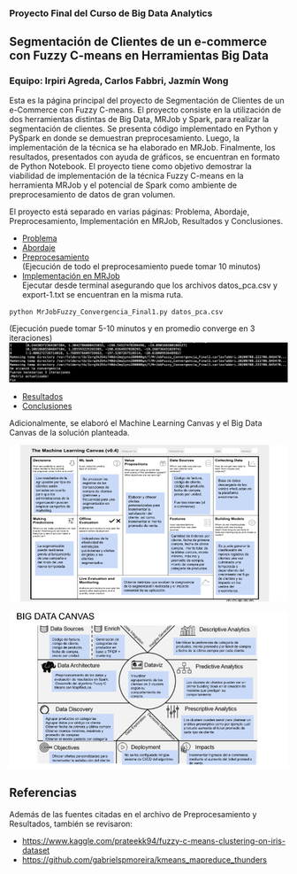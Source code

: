 ### Proyecto Final del Curso de Big Data Analytics
## Segmentación de Clientes de un e-commerce con Fuzzy C-means en Herramientas Big Data
### Equipo: Irpiri Agreda, Carlos Fabbri, Jazmín Wong

Esta es la página principal del proyecto de Segmentación de Clientes de un e-Commerce con Fuzzy C-means. El proyecto consiste en la utilización de dos herramientas distintas de Big Data, MRJob y Spark, para realizar la segmentación de clientes. Se presenta código implementado en Python y PySpark en donde se demuestran preprocesamiento. Luego, la implementación de la técnica se ha elaborado en MRJob. Finalmente, los resultados, presentados con ayuda de gráficos, se encuentran en formato de Python Notebook. El proyecto tiene como objetivo demostrar la viabilidad de implementación de la técnica Fuzzy C-means en la herramienta MRJob y el potencial de Spark como ambiente de preprocesamiento de datos de gran volumen.

El proyecto está separado en varias páginas: Problema, Abordaje, Preprocesamiento, Implementación en MRJob, Resultados y Conclusiones.

* [Problema](https://github.com/carlosfg97/segmentacionbda/blob/master/problem.md)  
* [Abordaje](https://github.com/carlosfg97/segmentacionbda/blob/master/approach.md)  
* [Preprocesamiento](https://databricks-prod-cloudfront.cloud.databricks.com/public/4027ec902e239c93eaaa8714f173bcfc/3386862589276283/2624492572576674/8818258603877920/latest.html?fbclid=IwAR29iGzDE_ctLSuMZ-CVruM1aZ_SO6pqTDpxVSCQRLs6zqc_dCblO6A8kN4)  
(Ejecución de todo el preprocesamiento puede tomar 10 minutos)  
* [Implementación en MRJob](https://github.com/carlosfg97/segmentacionbda/blob/master/code/MrJobFuzzy_Convergencia_Final1.py)  
Ejecutar desde terminal asegurando que los archivos datos_pca.csv y export-1.txt se encuentran en la misma ruta.
```
python MrJobFuzzy_Convergencia_Final1.py datos_pca.csv
```
(Ejecución puede tomar 5-10 minutos y en promedio converge en 3 iteraciones)  
![output](outputfcm.png)   
* [Resultados](https://databricks-prod-cloudfront.cloud.databricks.com/public/4027ec902e239c93eaaa8714f173bcfc/3386862589276283/2624492572576674/8818258603877920/latest.html?fbclid=IwAR29iGzDE_ctLSuMZ-CVruM1aZ_SO6pqTDpxVSCQRLs6zqc_dCblO6A8kN4)  
* [Conclusiones](https://github.com/carlosfg97/segmentacionbda/blob/master/conclusiones.md)

Adicionalmente, se elaboró el Machine Learning Canvas y el Big Data Canvas de la solución planteada.

![ML Canvas](mlcanvas.png)
  
  
![BD Canvas](bdcanvas.png)  

## Referencias

Además de las fuentes citadas en el archivo de Preprocesamiento y Resultados, también se revisaron:
* https://www.kaggle.com/prateekk94/fuzzy-c-means-clustering-on-iris-dataset  
* https://github.com/gabrielspmoreira/kmeans_mapreduce_thunders

